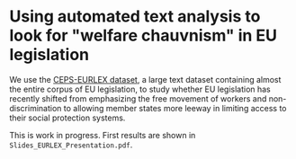 # Using automated text analysis to look for "welfare chauvnism" in EU legislation

We use the [CEPS-EURLEX dataset](https://doi.org/10.7910/DVN/0EGYWY), a large text dataset containing almost the entire corpus of EU legislation, to study whether EU legislation has recently shifted from emphasizing the free movement of workers and non-discrimination to allowing member states more leeway in limiting access to their social protection systems.

This is work in progress. First results are shown in `Slides_EURLEX_Presentation.pdf`.
